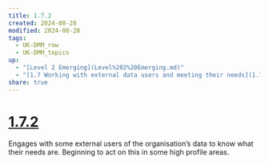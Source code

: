 ```yaml
---
title: 1.7.2
created: 2024-08-28
modified: 2024-08-28
tags:
  - UK-DMM_row
  - UK-DMM_topics
up:
  - "[Level 2 Emerging](Level%202%20Emerging.md)"
  - "[1.7 Working with external data users and meeting their needs](1.7%20Working%20with%20external%20data%20users%20and%20meeting%20their%20needs.md)"
share: true
---
```

# [1.7.2](1.7.2.md)

Engages with some external users of the organisation’s data to know what their needs are. Beginning to act on this in some high profile areas.
